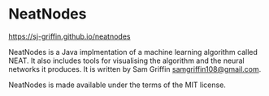 # NeatNodes

https://sj-griffin.github.io/neatnodes

NeatNodes is a Java implmentation of a machine learning algorithm called NEAT. It also includes tools for visualising the algorithm and the neural networks it produces. It is written by Sam Griffin <samgriffin108@gmail.com>.

NeatNodes is made available under the terms of the MIT license.

